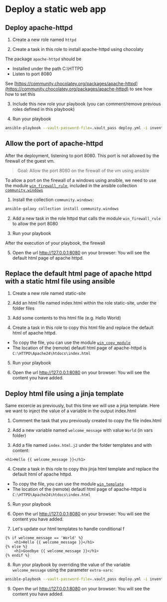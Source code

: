 # Deploy a static web app

## Deploy apache-httpd

1) Create a new role named `httpd`

2) Create a task in this role to install apache-httpd using chocolaty

The package `apache-httpd` should be

- Installed under the path C:\HTTPD
- Listen to port 8080

See [https://community.chocolatey.org/packages/apache-httpd](https://community.chocolatey.org/packages/apache-httpd) to see how how to set this

3) Include this new role your playbook (you can comment/remove previous roles defined in this playbook)

4) Run your playbook

```bash
ansible-playbook --vault-password-file=.vault_pass deploy.yml -i inventories/dev -vvv
```

## Allow the port of apache-httpd

After the deployment, listening to port 8080. This port is not allowed by the firewall of the guest vm.

> Goal: Allow the port 8080 on the firewall of the vm using ansible

To allow a port on the firewall of a windows using ansible, we need to use the module [`win_firewall_rule`](https://docs.ansible.com/ansible/latest/collections/community/windows/win_firewall_rule_module.html#ansible-collections-community-windows-win-firewall-rule-module), included in the ansible collection [`community.windows`](https://docs.ansible.com/ansible/latest/collections/community/windows)

1) Install the collection `community.windows`:

```bash
ansible-galaxy collection install community.windows
```

2) Add a new task in the role httpd that calls the module `win_firewall_rule` to allow the port 8080

4) Run your playbook

After the execution of your playbook, the firewall

5) Open the url http://127.0.0.1:8080 on your browser: You will see the default html page of apache httpd.

## Replace the default html page of apache httpd with a static html file using ansible

1) Create a new role named static-site

2) Add an html file named index.html within the role static-site, under the folder files

3) Add some contents to this html file (e.g. Hello World)

4) Create a task in this role to copy this html file and replace the default html of apache httpd.

- To copy the file, you can use the module [`win_copy_module`](https://docs.ansible.com/ansible/latest/collections/ansible/windows/win_copy_module.html)
- The location of the (remote) defautl html page of apache-httpd is `C:\HTTPD\Apache24\htdocs\index.html`

5) Run your playbook

6) Open the url http://127.0.0.1:8080 on your browser: You will see the content you have added.

## Deploy html file using a jinja template

Same excercie as previously, but this time we will use a jinja template. Here we want to inject the value of a variable in the output index.html

1) Comment the task that you previously created to copy the file index.html

2) Add a new variable named `welcome_message` with value `World` (in vars folder)

3) Add a file named `index.html.j2` under the folder templates and with content:

```jinja
<h1>Hello {{ welcome_message }}</h1>
```

4) Create a task in this role to copy this jinja html template and replace the default html of apache httpd.

- To copy the file, you can use the module [`win_template`](https://docs.ansible.com/ansible/latest/collections/ansible/windows/win_template_module.html)
- The location of the (remote) defautl html page of apache-httpd is `C:\HTTPD\Apache24\htdocs\index.html`

5) Run your playbook

6) Open the url http://127.0.0.1:8080 on your browser: You will see the content you have added.

7) Let's update our html templates to handle conditional f

```jinja
{% if welcome_message == 'World' %}
    <h1>Hello {{ welcome_message }}</h1>
{% else %}
    <h1>Goodbye {{ welcome_message }}</h1>
{% endif %}
```

8) Run your playbook by overriding the value of the variable `welcome_message` using the parameter `extra-vars`:

```bash
ansible-playbook --vault-password-file=.vault_pass deploy.yml -i inventories/dev --extra-vars "welcome_message=Windows" -vvv
```

9) Open the url http://127.0.0.1:8080 on your browser: You will see the content you have added.

